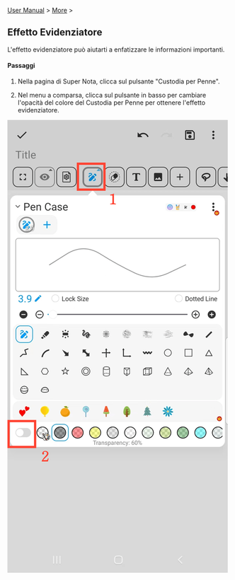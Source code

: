 [User Manual](/dragonnest/drawnote/manual/en) > [More](/dragonnest/drawnote/manual/en/more) >

Effetto Evidenziatore
---
L'effetto evidenziatore può aiutarti a enfatizzare le informazioni importanti.

#### Passaggi
1. Nella pagina di Super Nota, clicca sul pulsante "Custodia per Penne".

2. Nel menu a comparsa, clicca sul pulsante in basso per cambiare l'opacità del colore del Custodia per Penne per ottenere l'effetto evidenziatore.

![Effetto Evidenziatore](imgs/highlighter_effect1.png)